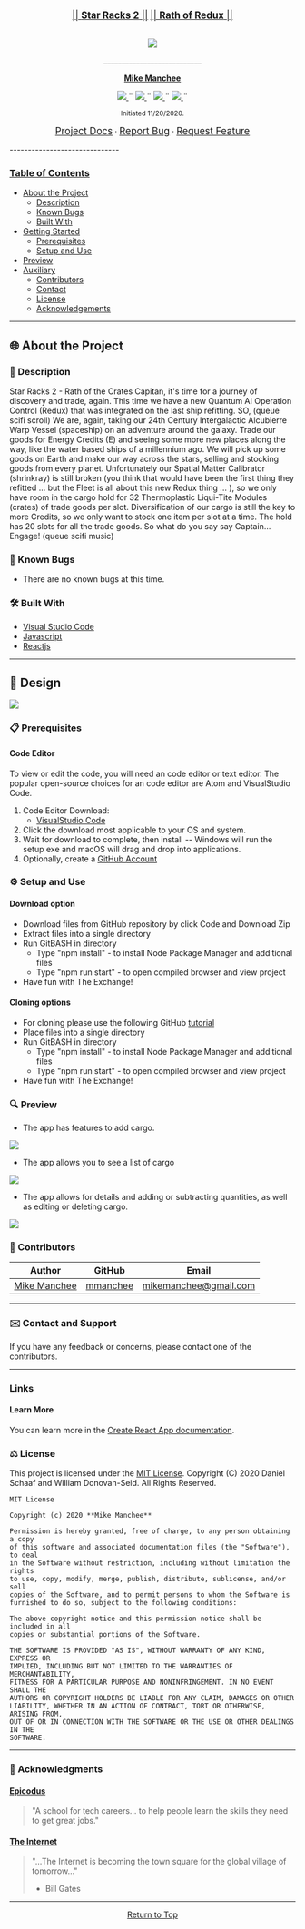<br>
<p align="center">
  <u><big>|| <b>Star Racks 2</b> ||</big></u>
  <u><big>|| <b>Rath of Redux</b> ||</big></u>
</p>
<p align="center">
    <!-- Project Avatar/Logo -->
    <br>
     <a href="https://github.com/mmanchee/StarRacks2">
        <img src="./src/img/StarRacks2Logo.png">
    </a>
    <p align="center">
      ___________________________
    </p>
    <!-- GitHub Link -->
    <p align="center">
        <a href="https://github.com/mmanchee">
            <strong>Mike Manchee</strong>
        </a>
    </p>
    <!-- Project Shields -->
    <p align="center">
        <a href="https://github.com/mmanchee/StarRacks2/graphs/contributors">
            <img src="https://img.shields.io/github/contributors/mmanchee/StarRacks2.svg?style=plastic">
        </a>
        ¨
        <a href="https://github.com/mmanchee/StarRacks2/stargazers">
            <img src="https://img.shields.io/github/stars/mmanchee/StarRacks2.svg?color=yellow&style=plastic">
        </a>
        ¨
        <a href="https://github.com/mmanchee/StarRacks2/issues">
            <img src="https://img.shields.io/github/issues/mmanchee/StarRacks2?style=plastic">
        </a>
        ¨
        <a href="https://github.com/mmanchee/StarRacks2/blob/master/LICENSE.txt">
            <img src="https://img.shields.io/github/license/mmanchee/StarRacks2?color=orange&style=plastic">
        </a>
        ¨
    </p>
</p>
<p align="center">
  <small>Initiated 11/20/2020.</small>
</p>

<!-- Project Links -->
<p align="center">
    <a href="https://github.com/mmanchee/StarRacks2"><big>Project Docs</big></a> ·
    <a href="https://github.com/mmanchee/StarRacks2/issues"><big>Report Bug</big></a> ·
    <a href="https://github.com/mmanchee/StarRacks2/issues"><big>Request Feature</big></a>
</p>
------------------------------

### <u>Table of Contents</u>
* <a href="#🌐-about-the-project">About the Project</a>
    * <a href="#📖-description">Description</a>
    * <a href="#🦠-known-bugs">Known Bugs</a>
    * <a href="#🛠-built-with">Built With</a>
* <a href="#🏁-getting-started">Getting Started</a>
    * <a href="#📋-prerequisites">Prerequisites</a>
    * <a href="#⚙️-setup-and-use">Setup and Use</a>
* <a href="#🔍-preview">Preview</a>
* <a href="#🤝-contributors">Auxiliary</a>
    * <a href="#🤝-contributors">Contributors</a>
    * <a href="#✉️-contact-and-support">Contact</a>
    * <a href="#⚖️-license">License</a>
    * <a href="#🌟-acknowledgements">Acknowledgements</a>
    
------------------------------
## 🌐 About the Project

### 📖 Description
Star Racks 2 - Rath of the Crates
Capitan, it's time for a journey of discovery and trade, again. This time we have a new Quantum AI Operation Control (Redux) that was integrated on the last ship refitting. SO, (queue scifi scroll) We are, again, taking our 24th Century Intergalactic Alcubierre Warp Vessel (spaceship) on an adventure around the galaxy. Trade our goods for Energy Credits (E) and seeing some more new places along the way, like the water based ships of a millennium ago. We will pick up some goods on Earth and make our way across the stars, selling and stocking goods from every planet. Unfortunately our Spatial Matter Calibrator (shrinkray) is still broken (you think that would have been the first thing they refitted ... but the Fleet is all about this new Redux thing ... ), so we only have room in the cargo hold for 32 Thermoplastic Liqui-Tite Modules (crates) of trade goods per slot. Diversification of our cargo is still the key to more Credits, so we only want to stock one item per slot at a time. The hold has 20 slots for all the trade goods. So what do you say say Captain... Engage! (queue scifi music)

<!-- Brainstorm
refactor with redux and tests

 -->
### 🦠 Known Bugs

* There are no known bugs at this time.
### 🛠 Built With
* [Visual Studio Code](https://code.visualstudio.com/)
* [Javascript](https://developer.mozilla.org/en-US/docs/Web/JavaScript)
* [Reactjs](https://reactjs.org/)
<!-- ### 🔍 Preview -->

------------------------------

## 🏁 Design

<a href="https://github.com/mmanchee/StarRacks2">
    <img src="./src/img/StarRacks2Dia.png">
</a>

### 📋 Prerequisites

 #### Code Editor

  To view or edit the code, you will need an code editor or text editor. The popular open-source choices for an code editor are Atom and VisualStudio Code.

  1) Code Editor Download:
     * [VisualStudio Code](https://www.npmjs.com/)
  2) Click the download most applicable to your OS and system.
  3) Wait for download to complete, then install -- Windows will run the setup exe and macOS will drag and drop into applications.
  4) Optionally, create a [GitHub Account](https://github.com)

### ⚙️ Setup and Use

  #### Download option
  * Download files from GitHub repository by click Code and Download Zip
  * Extract files into a single directory 
  * Run GitBASH in directory
    * Type "npm install" - to install Node Package Manager and additional files
    * Type "npm run start" - to open compiled browser and view project
  * Have fun with The Exchange!

  #### Cloning options
  * For cloning please use the following GitHub [tutorial](https://docs.github.com/en/enterprise/2.16/user/github/creating-cloning-and-archiving-repositories/cloning-a-repository)
  * Place files into a single directory 
  * Run GitBASH in directory
    * Type "npm install" - to install Node Package Manager and additional files
    * Type "npm run start" - to open compiled browser and view project
  * Have fun with The Exchange!

### 🔍 Preview

* The app has features to add cargo.
<img src="./src/img/CargoForm.png">

* The app allows you to see a list of cargo
<img src="./src/img/CargoList.png">

* The app allows for details and adding or subtracting quantities, as well as editing or deleting cargo.
<img src="./src/img/CargoDetail.png">

### 🤝 Contributors

| Author | GitHub | Email |
|--------|:------:|:-----:|
| [Mike Manchee](https://www.linkedin.com/in/mikemanchee/) | [mmanchee](https://github.com/mmanchee) |  [mikemanchee@gmail.com](mailto:mikemanchee@gmail.com) |

------------------------------

### ✉️ Contact and Support

If you have any feedback or concerns, please contact one of the contributors.

------------------------------

### Links

  #### Learn More

  You can learn more in the [Create React App documentation](https://facebook.github.io/create-react-app/docs/getting-started).

### ⚖️ License

This project is licensed under the [MIT License](https://opensource.org/licenses/MIT). Copyright (C) 2020 Daniel Schaaf and William Donovan-Seid. All Rights Reserved.
```
MIT License

Copyright (c) 2020 **Mike Manchee**

Permission is hereby granted, free of charge, to any person obtaining a copy
of this software and associated documentation files (the "Software"), to deal
in the Software without restriction, including without limitation the rights
to use, copy, modify, merge, publish, distribute, sublicense, and/or sell
copies of the Software, and to permit persons to whom the Software is
furnished to do so, subject to the following conditions:

The above copyright notice and this permission notice shall be included in all
copies or substantial portions of the Software.

THE SOFTWARE IS PROVIDED "AS IS", WITHOUT WARRANTY OF ANY KIND, EXPRESS OR
IMPLIED, INCLUDING BUT NOT LIMITED TO THE WARRANTIES OF MERCHANTABILITY,
FITNESS FOR A PARTICULAR PURPOSE AND NONINFRINGEMENT. IN NO EVENT SHALL THE
AUTHORS OR COPYRIGHT HOLDERS BE LIABLE FOR ANY CLAIM, DAMAGES OR OTHER
LIABILITY, WHETHER IN AN ACTION OF CONTRACT, TORT OR OTHERWISE, ARISING FROM,
OUT OF OR IN CONNECTION WITH THE SOFTWARE OR THE USE OR OTHER DEALINGS IN THE
SOFTWARE.
```

------------------------------

### 🌟 Acknowledgments

#### [Epicodus](https://www.epicodus.com/)
>"A school for tech careers... to help people learn the skills they need to get great jobs."

#### [The Internet](https://lh3.googleusercontent.com/proxy/6QlFHq-RHi9-Jd7pjdpwFdWMTYy5y26LesKZG-TO7rD3ZCh2BESLUzktpd27TAXSiGd19f8B3AxMn5Nbos1g6QCHAQOTrvVsAVnqS7RKSCQLV6s)
> "...The Internet is becoming the town square for the global village of tomorrow..."
> - Bill Gates

------------------------------

<center><a href="#">Return to Top</a></center>